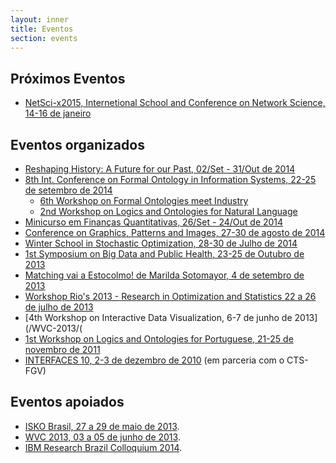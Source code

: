```yaml
---
layout: inner
title: Eventos
section: events
---
```


## Próximos Eventos

- [NetSci-x2015, Internetional School and Conference on Network Science, 14-16 de janeiro](http://www.netsci-x2015.net/)

## Eventos organizados

- [Reshaping History: A Future for our Past, 02/Set - 31/Out de 2014](/RHR-2014/)
- [8th Int. Conference on Formal Ontology in Information Systems, 22-25 de setembro de 2014](http://fois2014.inf.ufes.br/)
  - [6th Workshop on Formal Ontologies meet Industry](/fomi-2014/)
  - [2nd Workshop on Logics and Ontologies for Natural Language](/logonto-2014/)
- [Minicurso em Finanças Quantitativas, 26/Set - 24/Out de 2014](/blog/2014/07/07/minicurso-financas-quantitativas.html) 
- [Conference on Graphics, Patterns and Images, 27-30 de agosto de 2014](/sibgrapi-2014/)
- [Winter School in Stochastic Optimization, 28-30 de Julho de 2014](https://wsso.emap.fgv.br)
- [1st Symposium on Big Data and Public Health, 23-25 de Outubro de 2013](/BDPH2013/)
- [Matching vai a Estocolmo! de Marilda Sotomayor, 4 de setembro de 2013](/blog/2013/09/04/palestra-matching.html)
- [Workshop Rio's 2013 - Research in Optimization and Statistics 22 a 26 de julho de 2013](/blog/2013/07/15/RIOs.html)
- [4th Workshop on Interactive Data Visualization, 6-7 de junho de 2013](/WVC-2013/(
- [1st Workshop on Logics and Ontologies for Portuguese, 21-25 de novembro de 2011](/logonto-2011/)
- [INTERFACES 10, 2-3 de dezembro de 2010](http://direitorio.fgv.br/cts/interfaces10) (em parceria com o CTS-FGV)

## Eventos apoiados

- <a href="http://isko-brasil.org.br/" target="_blank">ISKO Brasil, 27 a 29 de maio de 2013</a>.
- <a href="http://www2.ic.uff.br/~wvc2013/" target="_blank">WVC 2013, 03 a 05 de junho de 2013</a>.
- [IBM Research Brazil Colloquium 2014](http://goo.gl/s0kwjP).

